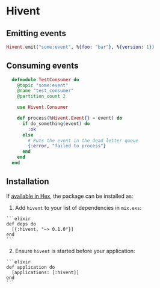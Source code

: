 # Hivent

## Emitting events
```elixir
Hivent.emit("some:event", %{foo: "bar"}, %{version: 1})
```

## Consuming events
```elixir
  defmodule TestConsumer do
    @topic "some:event"
    @name "test_consumer"
    @partition_count 2

    use Hivent.Consumer

    def process(%Hivent.Event{} = event) do
      if do_something(event) do
        :ok
      else
        # Puts the event in the dead letter queue
        {:error, "failed to process"}
      end
    end
  end
```

## Installation

If [available in Hex](https://hex.pm/docs/publish), the package can be installed as:

  1. Add `hivent` to your list of dependencies in `mix.exs`:

    ```elixir
    def deps do
      [{:hivent, "~> 0.1.0"}]
    end
    ```

  2. Ensure `hivent` is started before your application:

    ```elixir
    def application do
      [applications: [:hivent]]
    end
    ```

